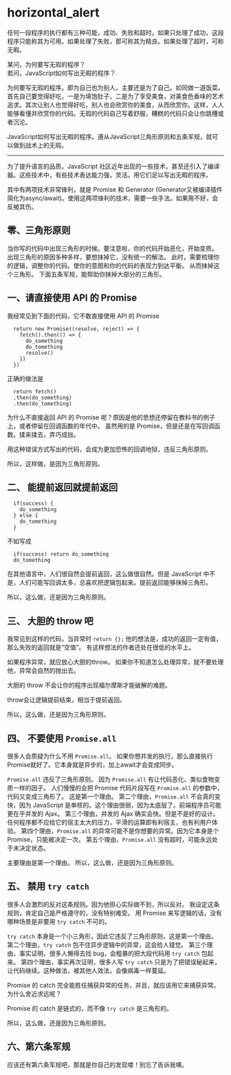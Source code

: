 # horizontal_alert

任何一段程序的执行都有三种可能，成功、失败和超时。如果只处理了成功，这段程序只能称其为可用。如果处理了失败，那可称其为精良。如果处理了超时，可称无暇。

  某问，为何要写无瑕的程序？    
  若问，JavaScript如何写出无暇的程序？    

为何要写无瑕的程序。即为自己也为别人，主要还是为了自己。如同做一道饭菜。首先自己要觉得好吃，一是为填饱肚子，二是为了享受美食，对美食色香味的艺术追求。其次让别人也觉得好吃，别人也会欣赏你的美食，从而欣赏你。这样，人人能够看懂并欣赏你的代码。无瑕的代码自己写着舒服，糟糕的代码只会让你跳槽或者沉沦。

JavaScript如何写出无暇的程序。遵从JavaScript三角形原则和五条军规，就可以做到战术上的无瑕。

-------------------------

为了提升语言的品质，JavaScript 社区近年出现的一些技术，甚至还引入了编译器。这些技术中，有些技术表达能力强，灵活。用它们足以写出无暇的程序。

其中有两项技术非常锋利，就是 Promise 和 Generator (Generator又被编译插件简化为async/await)。使用这两项锋利的技术，需要一些手法。如果用不好，会反被其伤。

## 零、三角形原则
当你写的代码中出现三角形的时候。要注意啦，你的代码开始恶化，开始变质。
出现三角形的原因多种多样，要想抹掉它，没有统一的解法。
此时，需要梳理你的逻辑，调整你的代码。使你的意图和你的代码的表现力到达平衡。
从而抹掉这个三角形。
下面五条军规，能帮助你抹掉大部分的三角形。

## 一、请直接使用 API 的 Promise
我经常见到下面的代码，它不敢直接使用 API 的 Promise
```
  return new Promise((resolve, reject) => {
    fetch().then(() => {
      do_something
      do_tomething
      resolve()
    })
  })
```
正确的做法是
```
  return fetch()
  .then(do_something)
  .then(do_tomething)
```
为什么不直接返回 API 的 Promise 呢？原因是他的思想还停留在教科书的例子上，或者停留在回调函数的年代中。
虽然用的是 Promise，但是还是在写回调函数。揉来揉去，弄巧成拙。

用这种错误方式写出的代码，会成为更加恐怖的回调地狱，违反三角形原则。

所以，这样做，是因为三角形原则。

## 二、 能提前返回就提前返回
```
  if(success) {
    do_something
  } else {
    do_tomething
  }
```
不如写成
```
  if(success) return do_something
  do_tomething
```
在其他语言中，人们很自然会提前返回，这么做很自然。但是 JavaScript 中不是，人们可能写回调太多，总喜欢把逻辑包起来。提前返回能够抹掉三角形。

所以，这么做，还是因为三角形原则。


## 三、 大胆的 throw 吧
我常见到这样的代码，当异常时
  `return {};`
他的想法是，成功的返回一定有值，那么失败的返回就是“空值”。
有这样想法的作者还处在很低的水平上。

如果程序异常，就应放心大胆的throw。
如果你不知道怎么处理异常，就不要处理他，异常会自然的抛出去。

大胆的 throw 不会让你的程序出现福尔摩斯才能破解的难题。

throw会让逻辑提前结束，相当于提前返回。

所以，这么做，还是因为三角形原则。


## 四、 不要使用 `Promise.all`

很多人会质疑为什么不用 `Promise.all`。
如果你想并发的执行，那么直接执行Promise就好了。它本身就是异步的，加上await才会变成同步。

`Promise.all` 违反了三角形原则。
因为 `Promise.all` 有让代码恶化、类似食物变质一样的因子。
人们慢慢的会把 Promise 代码片段写在 `Promise.all` 的参数中，代码又变成三角形了。
这是第一个理由。
第二个理由，`Promise.all` 不会真的变快，因为 JavaScript 是单核的。这个理由很弱，因为太底层了。前端程序员可能更在乎并发的 Ajax。
第三个理由，并发的 Ajax 确实会快。但是不是好的设计。任何程序都不应给它的宿主太大的压力，平滑的运算即有利宿主，也有利用户体验。
第四个理由，`Promise.all` 的异常可能不是你想要的异常。因为它本身是个 Promise，只能被决定一次。
第五个理由，`Promise.all` 没有超时，可能永远处于未决定状态。

主要理由是第一个理由。
所以，这么做，还是因为三角形原则。


## 五、 禁用 `try catch`
很多人会激烈的反对这条规则。因为他担心实际做不到，所以反对。
我设定这条规则，肯定自己是严格遵守的，没有特别难受。
用 Promise 来写逻辑的话，没有哪种场景是非要用 `try catch` 不可的。

`try catch` 本身是一个小三角形，因此它违反了三角形原则，这是第一个理由。
第二个理由，`try catch` 包不住异步逻辑中的异常，这会给人错觉。
第三个理由，事实证明，很多人懒得去找 bug，会粗暴的把大段代码用 `try catch` 包起来。
第四个理由，事实再次证明，很多人写 `try catch` 只是为了把错误秘起来，让代码继续。这种做法，被其他人效法，会像病毒一样蔓延。

Promise 的 catch 完全能胜任捕获异常的任务，并且，就应该用它来捕获异常。
为什么舍近求远呢？

Promise 的 catch 是链式的，而不像 `try catch` 是三角形的。

所以，这么做，还是因为三角形原则。


## 六、第六条军规
应该还有第六条军规吧，那就是你自己的发现喽！别忘了告诉我噢。


